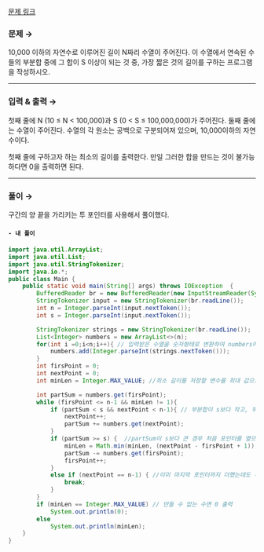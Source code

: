 [문제 링크](https://www.acmicpc.net/problem/1806)


### 문제 → <br>
10,000 이하의 자연수로 이루어진 길이 N짜리 수열이 주어진다. 이 수열에서 연속된 수들의 부분합 중에 그 합이 S 이상이 되는 것 중, 가장 짧은 것의 길이를 구하는 프로그램을 작성하시오.

-----
### 입력 & 출력 → <br>
첫째 줄에 N (10 ≤ N < 100,000)과 S (0 < S ≤ 100,000,000)가 주어진다. 둘째 줄에는 수열이 주어진다. 수열의 각 원소는 공백으로 구분되어져 있으며, 10,000이하의 자연수이다.

첫째 줄에 구하고자 하는 최소의 길이를 출력한다. 만일 그러한 합을 만드는 것이 불가능하다면 0을 출력하면 된다.

-----

### 풀이 → <br>
구간의 양 끝을 가리키는 투 포인터를 사용해서 풀이했다.


#### **`- 내 풀이`**
```java
import java.util.ArrayList;
import java.util.List;
import java.util.StringTokenizer;
import java.io.*;
public class Main {
    public static void main(String[] args) throws IOException  {
        BufferedReader br = new BufferedReader(new InputStreamReader(System.in));
        StringTokenizer input = new StringTokenizer(br.readLine());
        int n = Integer.parseInt(input.nextToken());
        int s = Integer.parseInt(input.nextToken());

        StringTokenizer strings = new StringTokenizer(br.readLine());
        List<Integer> numbers = new ArrayList<>(n);
        for(int i =0;i<n;i++){ // 입력받은 수열을 숫자형태로 변환하여 numbers에 저장
            numbers.add(Integer.parseInt(strings.nextToken()));
        }
        int firsPoint = 0;
        int nextPoint = 0;
        int minLen = Integer.MAX_VALUE; //최소 길이를 저장할 변수를 최대 값으로 초기화

        int partSum = numbers.get(firsPoint);
        while (firsPoint <= n-1 && minLen != 1){
            if (partSum < s && nextPoint < n-1){ // 부분합이 s보다 작고, 뒤에 연속된 수가 있을 경우에만 nextPoint 증가
                nextPoint++;
                partSum += numbers.get(nextPoint);
            }
            if (partSum >= s) {  //partSum이 s보다 큰 경우 처음 포인터를 옆으로 이동시키며 최소 길이 찾아가기
                minLen = Math.min(minLen, (nextPoint - firsPoint + 1));
                partSum -= numbers.get(firsPoint);
                firsPoint++;
            }
            else if (nextPoint == n-1) { //이미 마지막 포인터까지 더했는데도 부분합이 s 보다 작으면 만들 수 없는 수이므로 탈출
                break;
            }
        }
        if (minLen == Integer.MAX_VALUE) // 만들 수 없는 수면 0 출력
            System.out.println(0);
        else
            System.out.println(minLen);
    }
}

```
